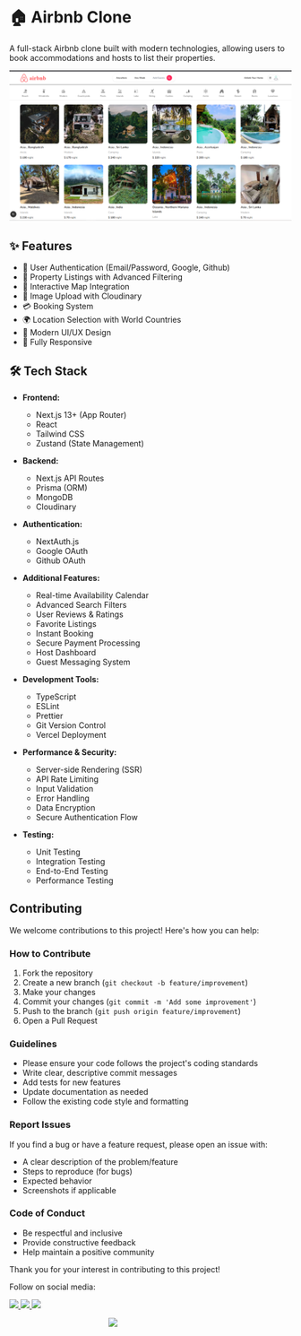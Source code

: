 # 🏠 Airbnb Clone

A full-stack Airbnb clone built with modern technologies, allowing users to book accommodations and hosts to list their properties.

![Airbnb Clone](public/airbnbhome.PNG)

## ✨ Features

- 🔐 User Authentication (Email/Password, Google, Github)
- 🏡 Property Listings with Advanced Filtering
- 📍 Interactive Map Integration
- 📸 Image Upload with Cloudinary
- 💳 Booking System
- 🌍 Location Selection with World Countries
- 🎨 Modern UI/UX Design
- 📱 Fully Responsive

## 🛠️ Tech Stack

- **Frontend:**

  - Next.js 13+ (App Router)
  - React
  - Tailwind CSS
  - Zustand (State Management)

- **Backend:**

  - Next.js API Routes
  - Prisma (ORM)
  - MongoDB
  - Cloudinary

- **Authentication:**
  - NextAuth.js
  - Google OAuth
  - Github OAuth
- **Additional Features:**

  - Real-time Availability Calendar
  - Advanced Search Filters
  - User Reviews & Ratings
  - Favorite Listings
  - Instant Booking
  - Secure Payment Processing
  - Host Dashboard
  - Guest Messaging System

- **Development Tools:**

  - TypeScript
  - ESLint
  - Prettier
  - Git Version Control
  - Vercel Deployment

- **Performance & Security:**

  - Server-side Rendering (SSR)
  - API Rate Limiting
  - Input Validation
  - Error Handling
  - Data Encryption
  - Secure Authentication Flow

- **Testing:**
  - Unit Testing
  - Integration Testing
  - End-to-End Testing
  - Performance Testing

## Contributing

We welcome contributions to this project! Here's how you can help:

### How to Contribute

1. Fork the repository
2. Create a new branch (`git checkout -b feature/improvement`)
3. Make your changes
4. Commit your changes (`git commit -m 'Add some improvement'`)
5. Push to the branch (`git push origin feature/improvement`)
6. Open a Pull Request

### Guidelines

- Please ensure your code follows the project's coding standards
- Write clear, descriptive commit messages
- Add tests for new features
- Update documentation as needed
- Follow the existing code style and formatting

### Report Issues

If you find a bug or have a feature request, please open an issue with:

- A clear description of the problem/feature
- Steps to reproduce (for bugs)
- Expected behavior
- Screenshots if applicable

### Code of Conduct

- Be respectful and inclusive
- Provide constructive feedback
- Help maintain a positive community

Thank you for your interest in contributing to this project!

Follow on social media:

[<img src="https://user-images.githubusercontent.com/74038190/235294011-b8074c31-9097-4a65-a594-4151b58743a8.gif" width="50">
](https://x.com/M1thuChowdhury)
[<img src="https://user-images.githubusercontent.com/74038190/235294012-0a55e343-37ad-4b0f-924f-c8431d9d2483.gif" width="50">
](https://www.linkedin.com/in/iftekharalammithu/)
[<img src="https://user-images.githubusercontent.com/74038190/235294013-a33e5c43-a01c-43f6-b44d-a406d8b4ab75.gif" width="50">
](https://www.instagram.com/iftekharalammithu/)

<div style="text-align: center;">
  <a href="https://www.buymeacoffee.com/iftekharalammithu">
    <img src="https://media.giphy.com/media/o7RZbs4KAA6tvM4H6j/giphy.gif" style=" display: block; margin: auto;" width="150">
  </a>
</div>
